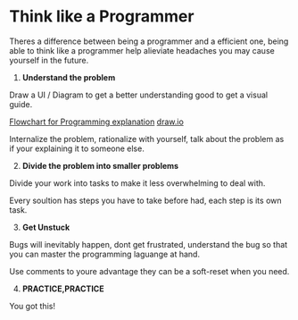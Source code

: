 # Think like a Programmer 

Theres a difference between being a programmer and a efficient one, being able to think like a programmer help alieviate headaches you may cause yourself in the future.

1. **Understand the problem**

Draw a UI / Diagram to get a better understanding good to get a visual guide.

[Flowchart for Programming explanation](https://www.programiz.com/article/flowchart-programming)
[draw.io](draw.io)

Internalize the problem, rationalize with yourself, talk about the problem as if your explaining it to someone else.

2. **Divide the problem into smaller problems**

Divide your work into tasks to make it less overwhelming to deal with.

Every soultion has steps you have to take before had, each step is its own task.

3. **Get Unstuck**

Bugs will inevitably happen, dont get frustrated, understand the bug so that you can master the programming laguange at hand.

Use comments to youre advantage they can be a soft-reset when you need.

4. **PRACTICE,PRACTICE**

You got this!
